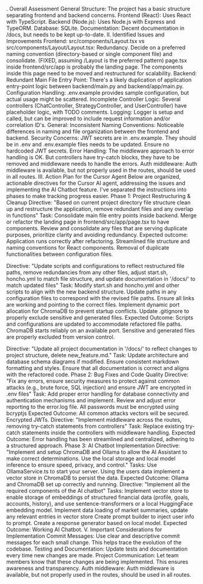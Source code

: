 . Overall Assessment
General Structure: The project has a basic structure separating frontend and backend concerns.
Frontend (React): Uses React with TypeScript.
Backend (Node.js): Uses Node.js with Express and TypeORM.
Database: SQLite.
Documentation: Decent documentation in /docs, but needs to be kept up-to-date.
II. Identified Issues and Improvements
Frontend:
src/components/Layout.tsx vs src/components/Layout/Layout.tsx: Redundancy. Decide on a preferred naming convention (directory-based or single component file) and consolidate. (FIXED, assuming /Layout is the preferred pattern)
page.tsx inside frontend/src/app is probably the landing page. The components inside this page need to be moved and restructured for scalability.
Backend:
Redundant Main File Entry Point: There's a likely duplication of application entry-point logic between backend/main.py and backend/app/main.py.
Configuration Handling: .env.example provides sample configuration, but actual usage might be scattered.
Incomplete Controller Logic: Several controllers (ChatController, StrategyController, and UserController) have placeholder logic, with TODO comments.
Logging: Logger is setup and called, but can be improved to include request information and/or correlation ID's.
General:
Inconsistent Naming Conventions: Noticeable differences in naming and file organization between the frontend and backend.
Security Concerns: JWT secrets are in .env.example. They should be in .env and .env.example files needs to be updated. Ensure no hardcoded JWT secrets.
Error Handling: The middleware approach to error handling is OK. But controllers have try-catch blocks, they have to be removed and middleware needs to handle the errors.
Auth middleware: Auth middleware is available, but not properly used in the routes, should be used in all routes.
III. Action Plan for the Cursor Agent
Below are organized, actionable directives for the Cursor AI agent, addressing the issues and implementing the AI Chatbot feature. I've separated the instructions into phases to make tracking progress easier.
Phase 1: Project Restructuring & Cleanup
Directive: "Based on current project directory file structure clean up and restructure the application, remove redundant files and any overlap in functions"
Task:
Consolidate main file entry points inside backend.
Merge or refactor the landing page in frontend/src/app/page.tsx to have components.
Review and consolidate any files that are serving duplicate purposes, prioritize clarity and avoiding redundancy.
Expected outcome:
Application runs correctly after refactoring.
Streamlined file structure and naming conventions for React components.
Removal of duplicate functionalities between configuration files.

Directive: "Update scripts and configurations to reflect restructured file paths, remove redundancies from any other files, adjust start.sh, honcho.yml to match file structure, and update documentation in '/docs/' to match updated files"
Task:
Modify start.sh and honcho.yml and other scripts to align with the new backend structure.
Update paths in any configuration files to correspond with the revised file paths.
Ensure all links are working and pointing to the correct files.
Implement dynamic port allocation for ChromaDB to prevent startup conflicts.
Update .gitignore to properly exclude sensitive and generated files.
Expected Outcome:
Scripts and configurations are updated to accommodate refactored file paths.
ChromaDB starts reliably on an available port.
Sensitive and generated files are properly excluded from version control.

Directive: "Update all project documentation in '/docs/' to reflect changes to project structure, delete new_feature.md."
Task:
Update architecture and database schema diagrams if modified.
Ensure consistent markdown formatting and styles.
Ensure that all documentation is correct and aligns with the refactored code.
Phase 2: Bug Fixes and Code Quality
Directive: "Fix any errors, ensure security measures to protect against common attacks (e.g., brute force, SQL injection) and ensure JWT are encrypted in .env files"
Task:
Add proper error handling for database connectivity and authentication mechanisms and implement.
Review and adjust error reporting to the error.log file.
All passwords must be encrypted using bcryptjs
Expected Outcome:
All common attacks vectors will be secured.
Encrypted JWTs.
Directive: "Implement middleware across the routes, removing try-catch statements from controllers"
Task:
Replace existing try-catch statements inside the controllers with middleware handling.
Expected Outcome:
Error handling has been streamlined and centralized, adhering to a structured approach.
Phase 3: AI Chatbot Implementation
Directive: "Implement and setup ChromaDB and Ollama to allow the AI Assistant to make correct determinations. Use the local storage and local model inference to ensure speed, privacy, and control."
Tasks:
Use OllamaService.ts to start your server.
Using the users data implement a vector store in ChromaDB to persist the data.
Expected Outcome:
Ollama and ChromaDB set up correctly and running.
Directive: "Implement all the required components of the AI chatbot"
Tasks:
Implement vector store to enable storage of embeddings of structured financial data (profile, goals, accounts, history), and use sentence-transformers or a local HuggingFace embedding model.
Implement data loading of market summaries, update any relevant entries in vector store
Create prompt builder to inject user info to prompt.
Create a response generator based on local model.
Expected Outcome:
Working AI Chatbot.
V. Important Considerations for Implementation
Commit Messages: Use clear and descriptive commit messages for each small change. This helps trace the evolution of the codebase.
Testing and Documentation: Update tests and documentation every time new changes are made.
Project Communication: Let team members know that these changes are being implemented. This ensures awareness and transparency.
Auth middleware: Auth middleware is available, but not properly used in the routes, should be used in all routes.
